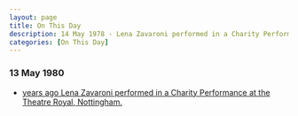 ```yaml
---
layout: page
title: On This Day
description: 14 May 1978 - Lena Zavaroni performed in a Charity Performance at the Theatre Royal, Nottingham.
categories: [On This Day]
---
```


### 13 May 1980
* [<span id="age"></span> years ago Lena Zavaroni performed in a Charity Performance at the Theatre Royal, Nottingham.]()

<!-- Script for calculating number of years ago -->
<script>
var dob = '19780514';
var year = Number(dob.substr(0, 4));
var month = Number(dob.substr(4, 2)) - 1;
var day = Number(dob.substr(6, 2));
var today = new Date();
var age = today.getFullYear() - year;
if (today.getMonth() < month || (today.getMonth() == month && today.getDate() < day)) {
  age--;
}
document.getElementById("age").innerHTML=age;
</script>

